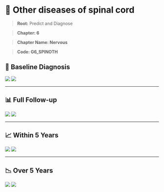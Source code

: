 # 🧬 Other diseases of spinal cord
    
> **Root:** Predict and Diagnose

> **Chapter: 6**

> **Chapter Name: Nervous**

> **Code: G6_SPINOTH**

## 🧪 Baseline Diagnosis

<img src="/Predict/Figures/Baseline/IMP/G6_SPINOTH.png" />

<CsvTableIMP src="/Predict_Data/Baseline/IMP/IMP_G6_SPINOTH.csv" label="🔍 View full results" />

<img src="/Predict/Figures/Baseline/ROC/G6_SPINOTH.png" />

<CsvTableROC src="/Predict_Data/Baseline/EVA/G6_SPINOTH.csv" label="🔍 View full results" />

---

## 📊 Full Follow-up

<img src="/Predict/Figures/ALL/IMP/G6_SPINOTH.png" />

<CsvTableIMP src="/Predict_Data/ALL/IMP/IMP_G6_SPINOTH.csv" label="🔍 View full results" />

<img src="/Predict/Figures/ALL/ROC/G6_SPINOTH.png" />

<CsvTableROC src="/Predict_Data/ALL/EVA/G6_SPINOTH.csv" label="🔍 View full results" />

---

## 📈 Within 5 Years

<img src="/Predict/Figures/FYears/IMP/G6_SPINOTH.png" />

<CsvTableIMP src="/Predict_Data/FYears/IMP/IMP_G6_SPINOTH.csv" label="🔍 View full results" />

<img src="/Predict/Figures/FYears/ROC/G6_SPINOTH.png" />

<CsvTableROC src="/Predict_Data/FYears/EVA/G6_SPINOTH.csv" label="🔍 View full results" />

---

## 📉 Over 5 Years

<img src="/Predict/Figures/OverFYears/IMP/G6_SPINOTH.png" />

<CsvTableIMP src="/Predict_Data/OverFYears/IMP/IMP_G6_SPINOTH.csv" label="🔍 View full results" />

<img src="/Predict/Figures/OverFYears/ROC/G6_SPINOTH.png" />

<CsvTableROC src="/Predict_Data/OverFYears/EVA/G6_SPINOTH.csv" label="🔍 View full results" />
